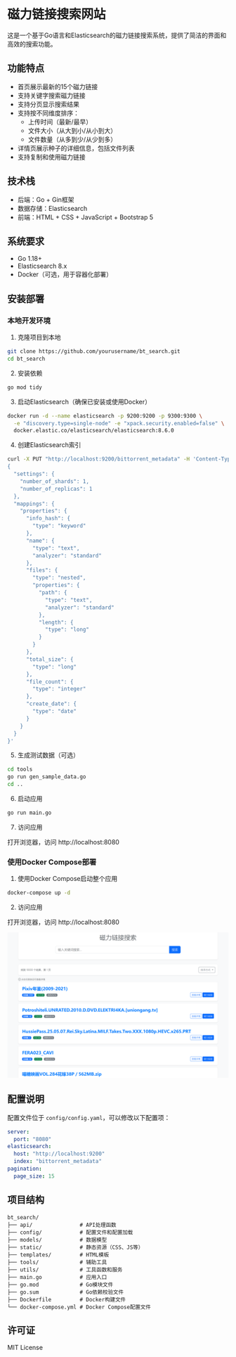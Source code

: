 # 磁力链接搜索网站

这是一个基于Go语言和Elasticsearch的磁力链接搜索系统，提供了简洁的界面和高效的搜索功能。

## 功能特点

- 首页展示最新的15个磁力链接
- 支持关键字搜索磁力链接
- 支持分页显示搜索结果
- 支持按不同维度排序：
  - 上传时间（最新/最早）
  - 文件大小（从大到小/从小到大）
  - 文件数量（从多到少/从少到多）
- 详情页展示种子的详细信息，包括文件列表
- 支持复制和使用磁力链接

## 技术栈

- 后端：Go + Gin框架
- 数据存储：Elasticsearch
- 前端：HTML + CSS + JavaScript + Bootstrap 5

## 系统要求

- Go 1.18+
- Elasticsearch 8.x
- Docker（可选，用于容器化部署）

## 安装部署

### 本地开发环境

1. 克隆项目到本地

```bash
git clone https://github.com/yourusername/bt_search.git
cd bt_search
```

2. 安装依赖

```bash
go mod tidy
```

3. 启动Elasticsearch（确保已安装或使用Docker）

```bash
docker run -d --name elasticsearch -p 9200:9200 -p 9300:9300 \
  -e "discovery.type=single-node" -e "xpack.security.enabled=false" \
  docker.elastic.co/elasticsearch/elasticsearch:8.6.0
```

4. 创建Elasticsearch索引

```bash
curl -X PUT "http://localhost:9200/bittorrent_metadata" -H 'Content-Type: application/json' -d'
{
  "settings": {
    "number_of_shards": 1,
    "number_of_replicas": 1
  },
  "mappings": {
    "properties": {
      "info_hash": {
        "type": "keyword"
      },
      "name": {
        "type": "text",
        "analyzer": "standard"
      },
      "files": {
        "type": "nested",
        "properties": {
          "path": {
            "type": "text",
            "analyzer": "standard"
          },
          "length": {
            "type": "long"
          }
        }
      },
      "total_size": {
        "type": "long"
      },
      "file_count": {
        "type": "integer"
      },
      "create_date": {
        "type": "date"
      }
    }
  }
}'
```

5. 生成测试数据（可选）

```bash
cd tools
go run gen_sample_data.go
cd ..
```

6. 启动应用

```bash
go run main.go
```

7. 访问应用

打开浏览器，访问 http://localhost:8080

### 使用Docker Compose部署

1. 使用Docker Compose启动整个应用

```bash
docker-compose up -d
```

2. 访问应用

打开浏览器，访问 http://localhost:8080


![Screenshot](https://github.com/sirius-fan/bt_search/blob/master/img.png)

## 配置说明

配置文件位于 `config/config.yaml`，可以修改以下配置项：

```yaml
server:
  port: "8080"
elasticsearch:
  host: "http://localhost:9200"
  index: "bittorrent_metadata"
pagination:
  page_size: 15
```

## 项目结构

```
bt_search/
├── api/               # API处理函数
├── config/            # 配置文件和配置加载
├── models/            # 数据模型
├── static/            # 静态资源（CSS、JS等）
├── templates/         # HTML模板
├── tools/             # 辅助工具
├── utils/             # 工具函数和服务
├── main.go            # 应用入口
├── go.mod             # Go模块文件
├── go.sum             # Go依赖校验文件
├── Dockerfile         # Docker构建文件
└── docker-compose.yml # Docker Compose配置文件
```

## 许可证

MIT License
